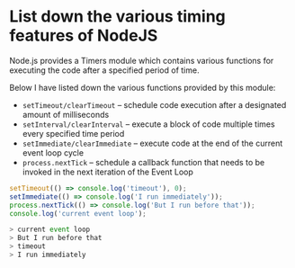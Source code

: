 # List down the various timing features of NodeJS

Node.js provides a Timers module which contains various functions for executing the code after a specified period of time.

Below I have listed down the various functions provided by this module:

-   `setTimeout/clearTimeout` – schedule code execution after a designated amount of milliseconds
-   `setInterval/clearInterval` – execute a block of code multiple times every specified time period
-   `setImmediate/clearImmediate` – execute code at the end of the current event loop cycle
-   `process.nextTick` – schedule a callback function that needs to be invoked in the next iteration of the Event Loop

```js
setTimeout(() => console.log('timeout'), 0);
setImmediate(() => console.log('I run immediately'));
process.nextTick(() => console.log('But I run before that'));
console.log('current event loop');

> current event loop
> But I run before that
> timeout
> I run immediately
```
